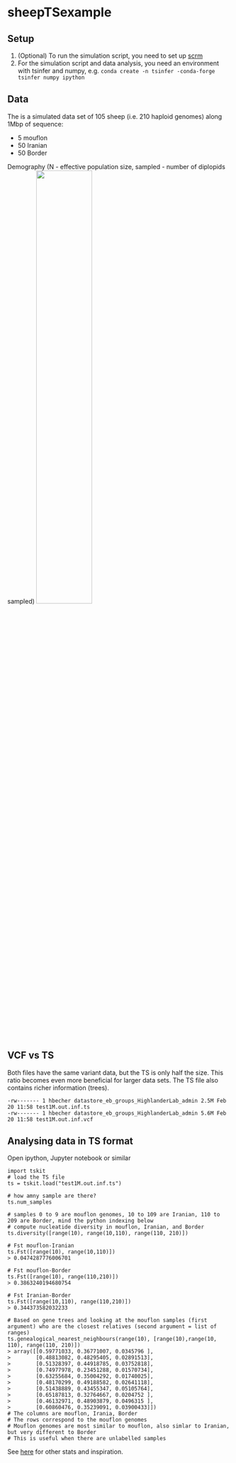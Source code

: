 # sheepTSexample

## Setup
1. (Optional) To run the simulation script, you need to set up [scrm](https://scrm.github.io/)
2. For the simulation script and data analysis, you need an environment with tsinfer and numpy, e.g. `conda create -n tsinfer -conda-forge tsinfer numpy ipython`

## Data
The is a simulated data set of 105 sheep (i.e. 210 haploid genomes) along 1Mbp of sequence:
* 5 mouflon
* 50 Iranian
* 50 Border

Demography (N - effective population size, sampled - number of diplopids sampled)
<img src="https://github.com/HighlanderLab/sheepTSexample/assets/10515056/270c1061-a9d5-464a-9627-ea30e962ee88" width=50%>

## VCF vs TS
Both files have the same variant data, but the TS is only half the size. This ratio becomes even more beneficial for larger data sets. The TS file also contains richer information (trees).
```
-rw------- 1 hbecher datastore_eb_groups_HighlanderLab_admin 2.5M Feb 20 11:58 test1M.out.inf.ts
-rw------- 1 hbecher datastore_eb_groups_HighlanderLab_admin 5.6M Feb 20 11:58 test1M.out.inf.vcf
```

## Analysing data in TS format
Open ipython, Jupyter notebook or similar
```
import tskit
# load the TS file
ts = tskit.load("test1M.out.inf.ts")

# how amny sample are there?
ts.num_samples

# samples 0 to 9 are mouflon genomes, 10 to 109 are Iranian, 110 to 209 are Border, mind the python indexing below
# compute nucleatide diversity in mouflon, Iranian, and Border
ts.diversity([range(10), range(10,110), range(110, 210)])

# Fst mouflon-Iranian
ts.Fst([range(10), range(10,110)])
> 0.0474287776006701

# Fst mouflon-Border
ts.Fst([range(10), range(110,210)])
> 0.3863240194680754

# Fst Iranian-Border
ts.Fst([range(10,110), range(110,210)])
> 0.344373582032233

# Based on gene trees and looking at the mouflon samples (first argument) who are the closest relatives (second argument = list of ranges)
ts.genealogical_nearest_neighbours(range(10), [range(10),range(10, 110), range(110, 210)])
> array([[0.59771033, 0.36771007, 0.0345796 ],
>        [0.48813082, 0.48295405, 0.02891513],
>        [0.51328397, 0.44918785, 0.03752818],
>        [0.74977978, 0.23451288, 0.01570734],
>        [0.63255684, 0.35004292, 0.01740025],
>        [0.48170299, 0.49188582, 0.02641118],
>        [0.51438889, 0.43455347, 0.05105764],
>        [0.65187813, 0.32764667, 0.0204752 ],
>        [0.46132971, 0.48903879, 0.0496315 ],
>        [0.60860476, 0.35239091, 0.03900433]])
# The columns are mouflon, Irania, Border
# The rows correspond to the mouflon genomes
# Mouflon genomes are most similar to mouflon, also simlar to Iranian, but very different to Border
# This is useful when there are unlabelled samples
```
See [here](https://tskit.dev/tskit/docs/stable/stats.html) for other stats and inspiration.
